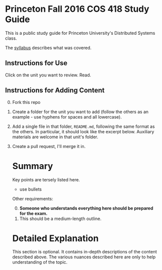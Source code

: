 # Princeton Fall 2016 COS 418 Study Guide

This is a public study guide for Princeton University's Distributed Systems class.

The [syllabus](https://www.cs.princeton.edu/courses/archive/fall16/cos418/syllabus.html) describes what was covered.

## Instructions for Use

Click on the unit you want to review. Read.

## Instructions for Adding Content

0. Fork this repo
0. Create a folder for the unit you want to add (follow the others as an example - use hyphens for spaces and all lowercase).
0. Add a single file in that folder, `README.md`, following the same format as the others. In particular, it should look like the excerpt below. Auxiliary materials are welcome in that unit's folder.
0. Create a pull request, I'll merge it in.

    # Summary

    Key points are tersely listed here.

    * use bullets

    Other requirements:

    0. **Someone who understands everything here should be prepared for the exam.**
    0. This should be a medium-length outline.

    # Detailed Explanation

    This section is optional. It contains in-depth descriptions of the content described above. The various nuances described here are only to help understanding of the topic.
